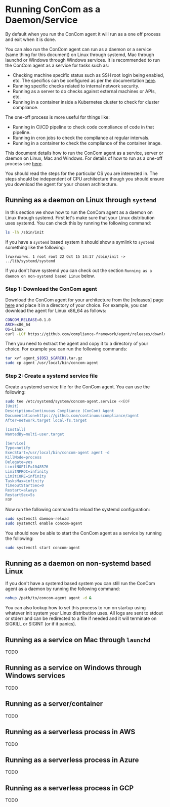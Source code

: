 # Running ConCom as a Daemon/Service

By default when you run the ConCom agent it will run as a one off process and
exit when it is done.

You can also run the ConCom agent can run as a daemon or a service (same thing
for this document) on Linux through systemd, Mac through launchd or Windows
through Windows services. It is recommended to run the ConCom agent as a service
for tasks such as:
* Checking machine specific status such as SSH root login being enabled, etc.
  The specifics can be configured as per the documentation
  [here](configuration.md).
* Running specific checks related to internal network security.
* Running as a server to do checks against external machines or APIs, etc.
* Running in a container inside a Kubernetes cluster to check for cluster
  compliance.

The one-off process is more useful for things like:
* Running in CI/CD pipeline to check code compliance of code in that pipeline.
* Running in cron jobs to check the compliance at regular intervals.
* Running in a container to check the compliance of the container image.

This document details how to run the ConCom agent as a service, server or daemon
on Linux, Mac and Windows. For details of how to run as a one-off process see
[here](running_as_a_process.md).

You should read the steps for the particular OS you are interested in. The steps
should be independent of CPU architecture though you should ensure you download
the agent for your chosen architecture.

## Running as a daemon on Linux through `systemd`

In this section we show how to run the ConCom agent as a daemon on Linux through
systemd. First let's make sure that your Linux distribution uses systemd. You
can check this by running the following command:

```bash
ls -lh /sbin/init
```
If you have a `systemd` based system it should show a symlink to `systemd`
something like the following:
```
lrwxrwxrwx. 1 root root 22 Oct 15 14:17 /sbin/init -> ../lib/systemd/systemd
```
If you don't have systemd you can check out the section `Running as a daemon on
non-systemd based Linux` below.

### Step 1: Download the ConCom agent

Download the ConCom agent for your architecture from the [releases] page
[here](https://github.com/https://github.com/compliance-framework/agent/releases)
and place it in a directory of your choice. For example, you can download the
agent for Linux x86_64 as follows:

```bash
CONCOM_RELEASE=0.1.0
ARCH=x86_64
OS=Linux
curl -LOf https://github.com/compliance-framework/agent/releases/download/v${CONCOM_RELEASE}/agent_${OS}_${ARCH}.tar.gz
```

Then you need to extract the agent and copy it to a directory of your choice.
For example you can run the following commands:

```bash
tar xvf agent_${OS}_${ARCH}.tar.gz
sudo cp agent /usr/local/bin/concom-agent
```

### Step 2: Create a systemd service file

Create a systemd service file for the ConCom agent. You can use the following:

```bash
sudo tee /etc/systemd/system/concom-agent.service <<EOF
[Unit]
Description=Continuous Compliance (ConCom) Agent
Documentation=https://github.com/continuouscompliance/agent
After=network.target local-fs.target

[Install]
WantedBy=multi-user.target

[Service]
Type=notify
ExecStart=/usr/local/bin/concom-agent agent -d
KillMode=process
Delegate=yes
LimitNOFILE=1048576
LimitNPROC=infinity
LimitCORE=infinity
TasksMax=infinity
TimeoutStartSec=0
Restart=always
RestartSec=5s
EOF
```

Now run the following command to reload the systemd configuration:

```bash
sudo systemctl daemon-reload
sudo systemctl enable concom-agent
```

You should now be able to start the ConCom agent as a service by running the
following:

```bash
sudo systemctl start concom-agent
```

## Running as a daemon on non-systemd based Linux

If you don't have a systemd based system you can still run the ConCom agent as a
daemon by running the following command:

```bash
nohup /path/to/concom-agent agent -d &
```

You can also lookup how to set this process to run on startup using whatever
init system your Linux distribution uses. All logs are sent to stdout or stderr
and can be redirected to a file if needed and it will terminate on SIGKILL or
SIGINT (or if it panics).

## Running as a service on Mac through `launchd`

TODO

## Running as a service on Windows through Windows services

TODO

## Running as a server/container

TODO

## Running as a serverless process in AWS

TODO

## Running as a serverless process in Azure

TODO

## Running as a serverless process in GCP

TODO
```

